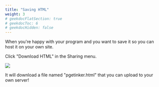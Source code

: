 ```yaml
---
title: "Saving HTML"
weight: 3
# geekdocFlatSection: true
# geekdocToc: 6
# geekdocHidden: false
---
```


When you're happy with your program and you want to save it
so you can host it on your own site.


Click "Download HTML" in the Sharing menu.

![](/images/sharing-menu2.png)

It will download a file named "pgetinker.html" that you can upload
to your own server!
